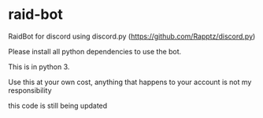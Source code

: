 # raid-bot
RaidBot for discord using discord.py (https://github.com/Rapptz/discord.py)

Please install all python dependencies to use the bot.

This is in python 3.

Use this at your own cost, anything that happens to your account is not my responsibility 


this code is still being updated
